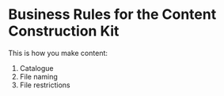 Business Rules for the Content Construction Kit
==================================================

This is how you make content:

1. Catalogue
1. File naming
1. File restrictions
